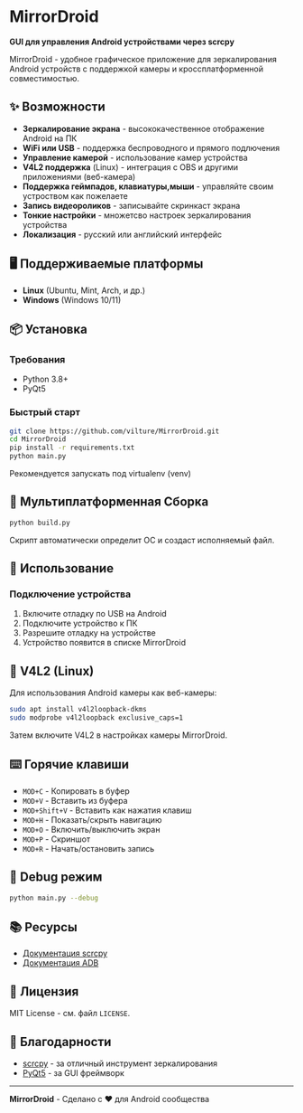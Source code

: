# MirrorDroid

**GUI для управления Android устройствами через scrcpy**

MirrorDroid - удобное графическое приложение для зеркалирования Android устройств с поддержкой камеры и кроссплатформенной совместимостью.

## ✨ Возможности

- **Зеркалирование экрана** - высококачественное отображение Android на ПК
- **WiFi или USB** - поддержка беспроводного и прямого подлючения
- **Управление камерой** - использование камер устройства
- **V4L2 поддержка** (Linux) - интеграция с OBS и другими приложениями (веб-камера)
- **Поддержка геймпадов, клавиатуры,мыши** - управляйте своим устроством как пожелаете
- **Запись видеороликов** - записывайте скринкаст экрана
- **Тонкие настройки** - множетсво настроек зеркалирования устройства
- **Локализация** - русский или английский интерфейс

## 🖥️ Поддерживаемые платформы

- **Linux** (Ubuntu, Mint, Arch, и др.)
- **Windows** (Windows 10/11)

## 📦 Установка

### Требования
- Python 3.8+
- PyQt5

### Быстрый старт
```bash
git clone https://github.com/vilture/MirrorDroid.git
cd MirrorDroid
pip install -r requirements.txt
python main.py
```

Рекомендуется запускать под virtualenv (venv)

## 🚀 Мультиплатформенная Сборка

```bash
python build.py
```

Скрипт автоматически определит ОС и создаст исполняемый файл.

## 📖 Использование

### Подключение устройства
1. Включите отладку по USB на Android
2. Подключите устройство к ПК
3. Разрешите отладку на устройстве
4. Устройство появится в списке MirrorDroid

## 📸 V4L2 (Linux)

Для использования Android камеры как веб-камеры:

```bash
sudo apt install v4l2loopback-dkms
sudo modprobe v4l2loopback exclusive_caps=1
```

Затем включите V4L2 в настройках камеры MirrorDroid.

## ⌨️ Горячие клавиши

- `MOD+C` - Копировать в буфер
- `MOD+V` - Вставить из буфера  
- `MOD+Shift+V` - Вставить как нажатия клавиш
- `MOD+H` - Показать/скрыть навигацию
- `MOD+O` - Включить/выключить экран
- `MOD+P` - Скриншот
- `MOD+R` - Начать/остановить запись

## 🐛 Debug режим

```bash
python main.py --debug
```

## 📚 Ресурсы

- [Документация scrcpy](https://github.com/Genymobile/scrcpy)
- [Документация ADB](https://developer.android.com/tools/adb)

## 📄 Лицензия

MIT License - см. файл `LICENSE`.

## 🙏 Благодарности

- [scrcpy](https://github.com/Genymobile/scrcpy) - за отличный инструмент зеркалирования
- [PyQt5](https://www.riverbankcomputing.com/software/pyqt) - за GUI фреймворк

---

**MirrorDroid** - Сделано с ❤️ для Android сообщества
